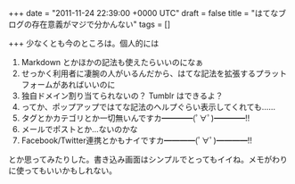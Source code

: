 
+++
date = "2011-11-24 22:39:00 +0000 UTC"
draft = false
title = "はてなブログの存在意義がマジで分かんない"
tags = []

+++
少なくとも今のところは。個人的には
<ol>
<li>Markdown とかほかの記法も使えたらいいのになぁ</li>
<li>せっかく利用者に凄腕の人がいるんだから、はてな記法を拡張するプラットフォームがあればいいのに</li>
<li>独自ドメイン割り当てられないの？ Tumblr はできるよ？</li>
<li>ってか、ポップアップではてな記法のヘルプぐらい表示してくれても……</li>
<li>タグとかカテゴリとか一切無いんですカ━━━━(ﾟ∀ﾟ)━━━━!!</li>
<li>メールでポストとか…ないのかな</li>
<li>Facebook/Twitter連携とかもナイですカ━━━━(ﾟ∀ﾟ)━━━━!!</li>
</ol>
とか思ってみたりした。書き込み画面はシンプルでとってもイイね。メモがわりに使ってもいいかもしれない。 


